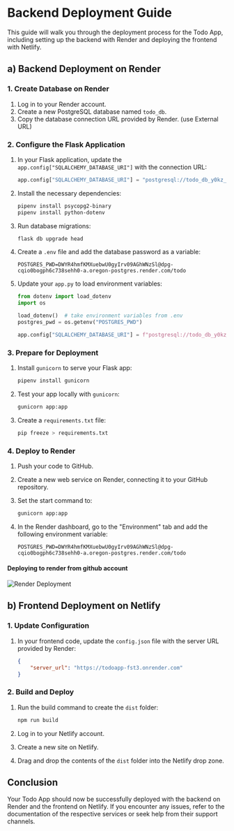 # Backend Deployment Guide


This guide will walk you through the deployment process for the Todo App, including setting up the backend with Render and deploying the frontend with Netlify.

## a) Backend Deployment on Render

### 1. Create Database on Render

1. Log in to your Render account.
2. Create a new PostgreSQL database named `todo_db`.
3. Copy the database connection URL provided by Render. (use External URL)

### 2. Configure the Flask Application

1. In your Flask application, update the `app.config["SQLALCHEMY_DATABASE_URI"]` with the connection URL:

    ```python
    app.config["SQLALCHEMY_DATABASE_URI"] = "postgresql://todo_db_y0kz_user:DWYR4hmfKMXuebwU0gyIrv09AGhWNzSl@dpg-cqio0bogph6c738sehh0-a.oregon-postgres.render.com/todo_db_y0kz"
    ```

2. Install the necessary dependencies:

    ```bash
    pipenv install psycopg2-binary
    pipenv install python-dotenv
    ```

3. Run database migrations:

    ```bash
    flask db upgrade head
    ```

4. Create a `.env` file and add the database password as a variable:

    ```env
    POSTGRES_PWD=DWYR4hmfKMXuebwU0gyIrv09AGhWNzSl@dpg-cqio0bogph6c738sehh0-a.oregon-postgres.render.com/todo
    ```

5. Update your `app.py` to load environment variables:

    ```python
    from dotenv import load_dotenv
    import os

    load_dotenv()  # take environment variables from .env
    postgres_pwd = os.getenv("POSTGRES_PWD")  

    app.config["SQLALCHEMY_DATABASE_URI"] = f"postgresql://todo_db_y0kz_user:{postgres_pwd}"
    ```

### 3. Prepare for Deployment

1. Install `gunicorn` to serve your Flask app:

    ```bash
    pipenv install gunicorn
    ```

2. Test your app locally with `gunicorn`:

    ```bash
    gunicorn app:app
    ```

3. Create a `requirements.txt` file:

    ```bash
    pip freeze > requirements.txt
    ```

### 4. Deploy to Render

1. Push your code to GitHub.
2. Create a new web service on Render, connecting it to your GitHub repository.
3. Set the start command to:

    ```bash
    gunicorn app:app
    ```

4. In the Render dashboard, go to the "Environment" tab and add the following environment variable:

    ```plaintext
    POSTGRES_PWD=DWYR4hmfKMXuebwU0gyIrv09AGhWNzSl@dpg-cqio0bogph6c738sehh0-a.oregon-postgres.render.com/todo
    ```
#### Deploying to render from github account
 ![Render Deployment](../assets/render.png)


## b) Frontend Deployment on Netlify

### 1. Update Configuration

1. In your frontend code, update the `config.json` file with the server URL provided by Render:

    ```json
    {
        "server_url": "https://todoapp-fst3.onrender.com"
    }
    ```

### 2. Build and Deploy

1. Run the build command to create the `dist` folder:

    ```bash
    npm run build
    ```

2. Log in to your Netlify account.
3. Create a new site on Netlify.
4. Drag and drop the contents of the `dist` folder into the Netlify drop zone.

## Conclusion

Your Todo App should now be successfully deployed with the backend on Render and the frontend on Netlify. If you encounter any issues, refer to the documentation of the respective services or seek help from their support channels.
